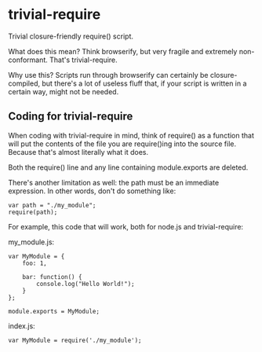 # trivial-require #

Trivial closure-friendly require() script.


What does this mean? Think browserify, but very fragile and extremely non-conformant.
That's trivial-require.

Why use this? Scripts run through browserify can certainly be closure-compiled,
but there's a lot of useless fluff that, if your script is written in a certain way, might not be needed.


## Coding for trivial-require ##

When coding with trivial-require in mind, think of require() as a function that will put the contents
of the file you are require()ing into the source file. Because that's almost literally what it does.

Both the require() line and any line containing module.exports are deleted.

There's another limitation as well: the path must be an immediate expression. In other words, don't do
something like:

    var path = "./my_module";
    require(path);


For example, this code that will work, both for node.js and trivial-require:


 my_module.js:

    var MyModule = {
        foo: 1,

        bar: function() {
            console.log("Hello World!");
        }
    };

    module.exports = MyModule;


 index.js:

    var MyModule = require('./my_module');
